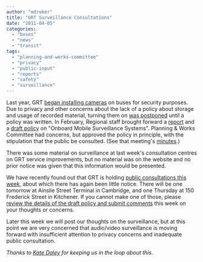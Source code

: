 ```yaml
---
author: "mdruker"
title: "GRT Surveillance Consultations"
date: "2011-04-05"
categories: 
  - "buses"
  - "news"
  - "transit"
tags: 
  - "planning-and-works-committee"
  - "privacy"
  - "public-input"
  - "reports"
  - "safety"
  - "surveillance"
---
```


Last year, GRT [began installing cameras](https://www.therecord.com/news/article/292159--cameras-coming-to-grand-river-transit-buses) on buses for security purposes. Due to privacy and other concerns about the lack of a policy about storage and usage of recorded material, turning them on [was postponed](https://www.therecord.com/news/local/article/319047--privacy-concerns-delay-cameras-on-buses) until a policy was written. In February, Regional staff brought forward a [report](https://region.waterloo.on.ca/web/region.nsf/8ef02c0fded0c82a85256e590071a3ce/6068F907B89372608525783400539942/$file/E-11-025.pdf?openelement) and a [draft policy](https://region.waterloo.on.ca/web/region.nsf/8ef02c0fded0c82a85256e590071a3ce/6068F907B89372608525783400539942/$file/GRTPOLICY.pdf?openelement) on "Onboard Mobile Surveillance Systems". Planning & Works Committee had concerns, but approved the policy in principle, with the stipulation that the public be consulted. (See that meeting's [minutes](https://region.waterloo.on.ca/web/region.nsf/8ef02c0fded0c82a85256e590071a3ce/60a289e256b6e0a48525783b00500e99!OpenDocument).)

There was some material on surveillance at last week's consultation centres on GRT service improvements, but no material was on the website and no prior notice was given that this information would be presented.

We have recently found out that GRT is holding [public consultations this week](https://grt.ca/web/transit.nsf/$All/B346999EEDB409A38525784F006A3520?OpenDocument), about which there has again been little notice. There will be one tomorrow at Ainslie Street Terminal in Cambridge, and one Thursday at 150 Frederick Street in Kitchener. If you cannot make one of those, please [review the details of the draft policy and submit comments](https://grt.ca/web/transit.nsf/$All/AF5301AD645E4D8C8525736100524862?OpenDocument) this week on your thoughts or concerns.

Later this week we will post our thoughts on the surveillance, but at this point we are very concerned that audio/video surveillance is moving forward with insufficient attention to privacy concerns and inadequate public consultation.

_Thanks to [Kate Daley](https://twitter.com/thedaleykate) for keeping us in the loop about this._
